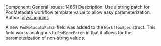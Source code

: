 Component: General
Issues: 14661
Description: Use a string patch for PodMetadata workflow template value to allow easy parameterization.
Author: [alyssacgoins](https://github.com/alyssacgoins)

A new `PodMetadataPatch` field was added to the `WorkflowSpec` struct. This field works 
analogous to `PodSpecPatch` in that it allows for the parameterization of non-string values. 